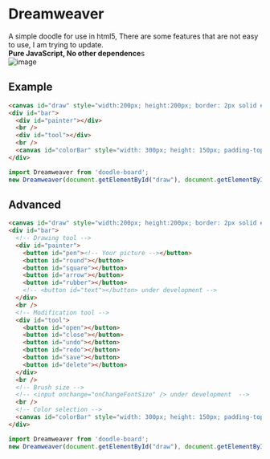 # Dreamweaver
A simple doodle for use in html5, There are some features that are not easy to use, I am trying to update.
<br />
**Pure JavaScript, No other dependence**s
<br />
![image](https://github.com/user-attachments/assets/116d3351-68eb-4f5d-a743-5694b8a4bcbb)

## Example
``` html
<canvas id="draw" style="width:200px; height:200px; border: 2px solid #94FC13;"></canvas>
<div id="bar">
  <div id="painter"></div>
  <br />
  <div id="tool"></div>
  <br />
  <canvas id="colorBar" style="width: 300px; height: 150px; padding-top:2%"></canvas>
</div>
```

``` typescript
import Dreamweaver from 'doodle-board';
new Dreamweaver(document.getElementById("draw"), document.getElementById("bar"), true)
```

## Advanced
``` html
<canvas id="draw" style="width:200px; height:200px; border: 2px solid #94FC13;"></canvas>
<div id="bar">
  <!-- Drawing tool -->
  <div id="painter">
    <button id="pen"><!-- Your picture --></button>
    <button id="round"></button>
    <button id="square"></button>
    <button id="arrow"></button>
    <button id="rubber"></button>
    <!-- <button id="text"></button> under development -->
  </div>
  <br />
  <!-- Modification tool -->
  <div id="tool">
    <button id="open"></button>
    <button id="close"></button>
    <button id="undo"></button>
    <button id="redo"></button>
    <button id="save"></button>
    <button id="delete"></button>
  </div>
  <br />
  <!-- Brush size -->
  <!-- <input onchange="onChangeFontSize" /> under development  -->
  <br />
  <!-- Color selection -->
  <canvas id="colorBar" style="width: 300px; height: 150px; padding-top:2%"></canvas>
</div>
```
``` typescript
import Dreamweaver from 'doodle-board';
new Dreamweaver(document.getElementById("draw"), document.getElementById("bar"))
```